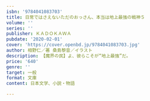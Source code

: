 ```yaml
---
isbn: '9784041083703'
title: 日常ではさえないただのおっさん、本当は地上最強の戦神５
volume: ''
series: ''
publisher: ＫＡＤＯＫＡＷＡ
pubdate: '2020-02-01'
cover: 'https://cover.openbd.jp/9784041083703.jpg'
author: 相野仁／著 桑島黎音／イラスト
description: 【魔界の民】よ、彼らこそが“地上最強”だ。
price: '640'
genre: ''
target: 一般
format: 文庫
content: 日本文学、小説・物語

---
```

